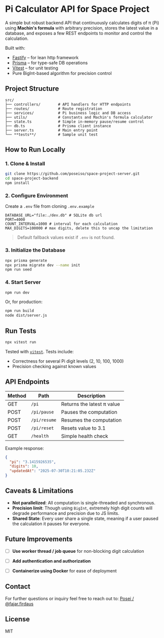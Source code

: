 # Pi Calculator API for Space Project

A simple but robust backend API that continuously calculates digits of π (Pi) using **Machin's formula** with arbitrary precision, stores the latest value in a database, and exposes a few REST endpoints to monitor and control the calculation.

Built with:
- [Fastify](https://www.fastify.io/) – for lean http framework
- [Prisma](https://www.prisma.io/) – for type-safe DB operations
- [Vitest](https://vitest.dev/) – for unit testing
- Pure BigInt-based algorithm for precision control


## Project Structure

```
src/
├── controllers/        # API handlers for HTTP endpoints
├── routes/             # Route registration
├── services/           # Pi business logic and DB access
├── utils/              # Constants and Machin's formula calculator
├── state.ts            # Simple in-memory pause/resume control
├── db.ts               # Prisma client instance
├── server.ts           # Main entry point
└── **tests**/          # Sample unit test
````


## How to Run Locally

### 1. Clone & Install

```bash
git clone https://github.com/poseiso/space-project-server.git
cd space-project-backend
npm install
````

### 2. Configure Environment

Create a `.env` file from cloning `.env.example`

```env
DATABASE_URL="file:./dev.db" # SQLite db url
PORT=4000
COUNT_INTERVAL=1000 # interval for each calculation
MAX_DIGITS=100000 # max digits, delete this to uncap the limitation
```

> Default fallback values exist if `.env` is not found.

### 3. Initialize the Database

```bash
npx prisma generate
npx prisma migrate dev --name init
npm run seed
```


### 4. Start Server

```bash
npm run dev
```

Or, for production:

```bash
npm run build
node dist/server.js
```


## Run Tests

```bash
npx vitest run
```

Tested with [`vitest`](https://vitest.dev/). Tests include:

* Correctness for several Pi digit levels (2, 10, 100, 1000)
* Precision checking against known values


## API Endpoints

| Method | Path         | Description                |
| ------ | ------------ | -------------------------- |
| GET    | `/pi`        | Returns the latest π value |
| POST   | `/pi/pause`  | Pauses the computation     |
| POST   | `/pi/resume` | Resumes the computation    |
| POST   | `/pi/reset`  | Resets value to 3.1        |
| GET    | `/health`    | Simple health check        |

Example response:

```json
{
  "pi": "3.1415926535",
  "digits": 10,
  "updatedAt": "2025-07-30T10:21:05.232Z"
}
```


## Caveats & Limitations

* **Not parallelized**: All computation is single-threaded and synchronous.
* **Precision limit**: Though using `BigInt`, extremely high digit counts will degrade performance and precision due to JS limits.
* **Shared State**: Every user share a single state, meaning if a user paused the calculation it pauses for everyone.


## Future Improvements

* [ ] **Use worker thread / job queue** for non-blocking digit calculation
* [ ] **Add authentication and authorization**
* [ ] **Containerize using Docker** for ease of deployment


## Contact

For further questions or inquiry feel free to reach out to:
[Posei / @fajar.firdaus](mailto:contact@posei.me)


## License

MIT

